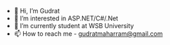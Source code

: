 - 👋 Hi, I’m Gudrat
- 👀 I’m interested in ASP.NET/C#/.Net
- 🌱 I’m currently student at WSB University
- 📫 How to reach me - gudratmaharram@gmail.com

<!---
Gudrat000/Gudrat000 is a ✨ special ✨ repository because its `README.md` (this file) appears on your GitHub profile.
You can click the Preview link to take a look at your changes.
--->
